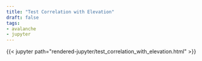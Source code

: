 ```yaml
---
title: "Test Correlation with Elevation"
draft: false
tags:
- avalanche
- jupyter
---
```


{{< jupyter path="rendered-jupyter/test_correlation_with_elevation.html" >}}
